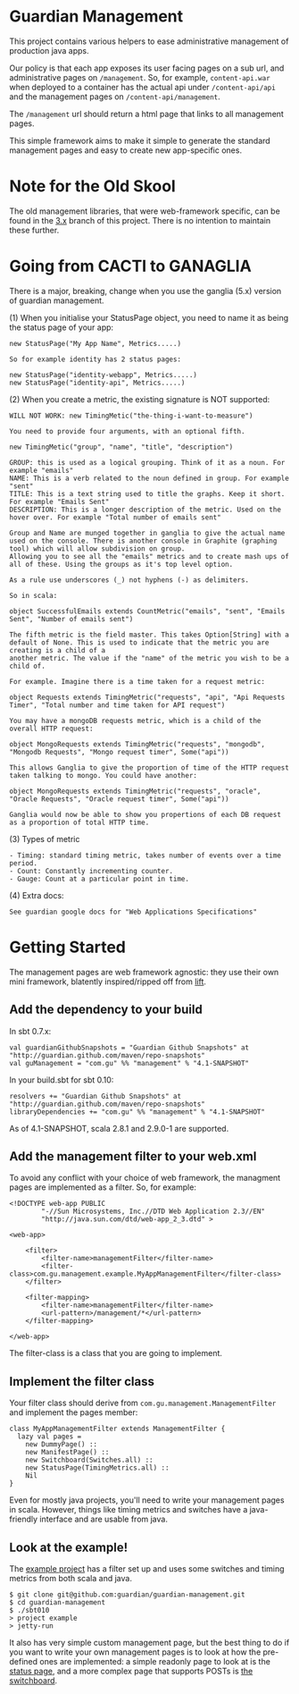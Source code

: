 Guardian Management
===================

This project contains various helpers to ease administrative management
of production java apps.

Our policy is that each app exposes its user facing pages on a sub url,
and administrative pages on `/management`. So, for example, `content-api.war`
when deployed to a container has the actual api under `/content-api/api` and
the management pages on `/content-api/management`.

The `/management` url should return a html page that links to all management
pages.

This simple framework aims to make it simple to generate the standard management
pages and easy to create new app-specific ones.


Note for the Old Skool
======================

The old management libraries, that were web-framework specific, can be found in
the [3.x](https://github.com/guardian/guardian-management/tree/3.x) branch of this project.
There is no intention to maintain these further.

Going from CACTI to GANAGLIA
=====================
There is a major, breaking, change when you use the ganglia (5.x) version of guardian management.

(1) When you initialise your StatusPage object, you need to name it as being the status page of your app:

	new StatusPage("My App Name", Metrics.....)

	So for example identity has 2 status pages:

	new StatusPage("identity-webapp", Metrics.....)
	new StatusPage("identity-api", Metrics.....)

(2) When you create a metric, the existing signature is NOT supported:

	WILL NOT WORK: new TimingMetic("the-thing-i-want-to-measure")

    You need to provide four arguments, with an optional fifth.

    new TimingMetic("group", "name", "title", "description")

    GROUP: this is used as a logical grouping. Think of it as a noun. For example "emails"
    NAME: This is a verb related to the noun defined in group. For example "sent"
    TITLE: This is a text string used to title the graphs. Keep it short. For example "Emails Sent"
    DESCRIPTION: This is a longer description of the metric. Used on the hover over. For example "Total number of emails sent"

    Group and Name are munged together in ganglia to give the actual name used on the console. There is another console in Graphite (graphing tool) which will allow subdivision on group.
    Allowing you to see all the "emails" metrics and to create mash ups of all of these. Using the groups as it's top level option.

    As a rule use underscores (_) not hyphens (-) as delimiters.

    So in scala:

    object SuccessfulEmails extends CountMetric("emails", "sent", "Emails Sent", "Number of emails sent")

    The fifth metric is the field master. This takes Option[String] with a default of None. This is used to indicate that the metric you are creating is a child of a
    another metric. The value if the "name" of the metric you wish to be a child of.

    For example. Imagine there is a time taken for a request metric:

    object Requests extends TimingMetric("requests", "api", "Api Requests Timer", "Total number and time taken for API request")

    You may have a mongoDB requests metric, which is a child of the overall HTTP request:

    object MongoRequests extends TimingMetric("requests", "mongodb", "Mongodb Requests", "Mongo request timer", Some("api"))

    This allows Ganglia to give the proportion of time of the HTTP request taken talking to mongo. You could have another:

    object MongoRequests extends TimingMetric("requests", "oracle", "Oracle Requests", "Oracle request timer", Some("api"))

    Ganglia would now be able to show you propertions of each DB request as a proportion of total HTTP time.


(3) Types of metric

    - Timing: standard timing metric, takes number of events over a time period.
    - Count: Constantly incrementing counter.
    - Gauge: Count at a particular point in time.

(4) Extra docs:

    See guardian google docs for "Web Applications Specifications"



Getting Started
===============

The management pages are web framework agnostic: they use their own mini
framework, blatently inspired/ripped off from [lift](http://www.liftweb.net).

Add the dependency to your build
-----------------------------------

In sbt 0.7.x:

    val guardianGithubSnapshots = "Guardian Github Snapshots" at "http://guardian.github.com/maven/repo-snapshots"
    val guManagement = "com.gu" %% "management" % "4.1-SNAPSHOT"

In your build.sbt for sbt 0.10:

    resolvers += "Guardian Github Snapshots" at "http://guardian.github.com/maven/repo-snapshots"
    libraryDependencies += "com.gu" %% "management" % "4.1-SNAPSHOT"

As of 4.1-SNAPSHOT, scala 2.8.1 and 2.9.0-1 are supported.

Add the management filter to your web.xml
--------------------------------------------

To avoid any conflict with your choice of web framework, the managment
pages are implemented as a filter. So, for example:

    <!DOCTYPE web-app PUBLIC
            "-//Sun Microsystems, Inc.//DTD Web Application 2.3//EN"
            "http://java.sun.com/dtd/web-app_2_3.dtd" >

    <web-app>

        <filter>
            <filter-name>managementFilter</filter-name>
            <filter-class>com.gu.management.example.MyAppManagementFilter</filter-class>
        </filter>

        <filter-mapping>
            <filter-name>managementFilter</filter-name>
            <url-pattern>/management/*</url-pattern>
        </filter-mapping>

    </web-app>

The filter-class is a class that you are going to implement.

Implement the filter class
-----------------------------

Your filter class should derive from `com.gu.management.ManagementFilter` and implement
the pages member:

    class MyAppManagementFilter extends ManagementFilter {
      lazy val pages =
        new DummyPage() ::
        new ManifestPage() ::
        new Switchboard(Switches.all) ::
        new StatusPage(TimingMetrics.all) ::
        Nil
    }

Even for mostly java projects, you'll need to write your management pages in scala. However,
things like timing metrics and switches have a java-friendly interface and are usable from java.

Look at the example!
-----------------------

The [example project](https://github.com/guardian/guardian-management/tree/master/example) has
a filter set up and uses some switches and timing metrics from both scala and java.

    $ git clone git@github.com:guardian/guardian-management.git
    $ cd guardian-management
    $ ./sbt010
    > project example
    > jetty-run

It also has very simple custom management page, but the best thing to do if you want to write your
own management pages is to look at how the pre-defined ones are implemented: a simple readonly page to look at is
the
[status page](https://github.com/guardian/guardian-management/blob/master/management/src/main/scala/com/gu/management/StatusPage.scala),
and a more complex page that supports POSTs is
[the switchboard](https://github.com/guardian/guardian-management/blob/master/management/src/main/scala/com/gu/management/switchables.scala).




